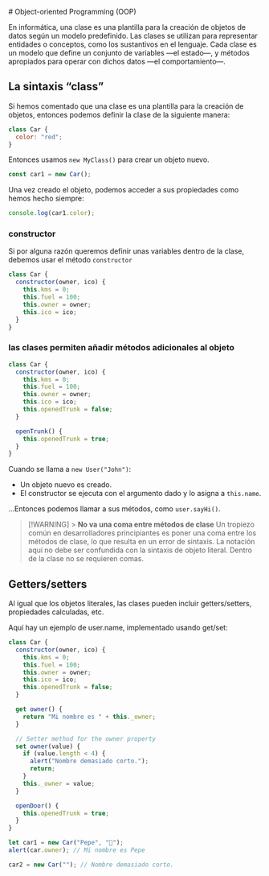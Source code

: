 # Object-oriented Programming (OOP)

En informática, una clase es una plantilla para la creación de objetos de datos según un modelo predefinido. Las clases se utilizan para representar entidades o conceptos, como los sustantivos en el lenguaje. Cada clase es un modelo que define un conjunto de variables —el estado—, y métodos apropiados para operar con dichos datos —el comportamiento—.

## La sintaxis “class”

Si hemos comentado que una clase es una plantilla para la creación de objetos, entonces podemos definir la clase de la siguiente manera:

```javascript
class Car {
  color: "red";
}
```

Entonces usamos `new MyClass()` para crear un objeto nuevo.

```javascript
const car1 = new Car();
```

Una vez creado el objeto, podemos acceder a sus propiedades como hemos hecho siempre:

```javascript
console.log(car1.color);
```

### constructor

Si por alguna razón queremos definir unas variables dentro de la clase, debemos usar el método `constructor`

```javascript
class Car {
  constructor(owner, ico) {
    this.kms = 0;
    this.fuel = 100;
    this.owner = owner;
    this.ico = ico;
  }
}
```

### las clases permiten añadir métodos adicionales al objeto

```javascript
class Car {
  constructor(owner, ico) {
    this.kms = 0;
    this.fuel = 100;
    this.owner = owner;
    this.ico = ico;
    this.openedTrunk = false;
  }

  openTrunk() {
    this.openedTrunk = true;
  }
}
```

Cuando se llama a `new User("John")`:

- Un objeto nuevo es creado.
- El constructor se ejecuta con el argumento dado y lo asigna a `this.name`.

…Entonces podemos llamar a sus métodos, como `user.sayHi()`.

> [!WARNING] > **No va una coma entre métodos de clase**
> Un tropiezo común en desarrolladores principiantes es poner una coma entre los métodos de clase, lo que resulta en un error de sintaxis.
> La notación aquí no debe ser confundida con la sintaxis de objeto literal. Dentro de la clase no se requieren comas.

## Getters/setters

Al igual que los objetos literales, las clases pueden incluir getters/setters, propiedades calculadas, etc.

Aquí hay un ejemplo de user.name, implementado usando get/set:

```javascript
class Car {
  constructor(owner, ico) {
    this.kms = 0;
    this.fuel = 100;
    this.owner = owner;
    this.ico = ico;
    this.openedTrunk = false;
  }

  get owner() {
    return "Mi nombre es " + this._owner;
  }

  // Setter method for the owner property
  set owner(value) {
    if (value.length < 4) {
      alert("Nombre demasiado corto.");
      return;
    }
    this._owner = value;
  }

  openDoor() {
    this.openedTrunk = true;
  }
}

let car1 = new Car("Pepe", "🚗");
alert(car.owner); // Mi nombre es Pepe

car2 = new Car(""); // Nombre demasiado corto.
```
